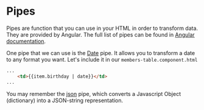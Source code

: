 # Pipes

Pipes are function that you can use in your HTML in order to transform data. They are provided by Angular. The full list of pipes can be found in [Angular documentation](https://angular.io/guide/pipes).


One pipe that we can use is the [Date](https://angular.io/api/common/DatePipe) pipe. It allows you to transform a date to any format you want. Let's include it in our `members-table.component.html`

```html
...
    <td>{{item.birthday | date}}</td>
...
```

You may remember the [json](https://angular.io/api/common/JsonPipe) pipe, which converts a Javascript Object (dictionary) into a JSON-string representation.